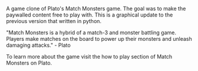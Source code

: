 A game clone of Plato's Match Monsters game. The goal was to make the paywalled content free to play with. This is a graphical update to the previous version that written in python.

"Match Monsters is a hybrid of a match-3 and monster battling game. Players make matches on the board to power up their monsters and unleash damaging attacks." - Plato

To learn more about the game visit the how to play section of Match Monsters on Plato.
